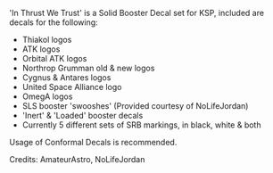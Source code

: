 'In Thrust We Trust' is a Solid Booster Decal set for KSP, included are decals for the following:

- Thiakol logos
- ATK logos
- Orbital ATK logos
- Northrop Grumman old & new logos
- Cygnus & Antares logos
- United Space Alliance logo
- OmegA logos
- SLS booster 'swooshes' (Provided courtesy of NoLifeJordan)
- 'Inert' & 'Loaded' booster decals
- Currently 5 different sets of SRB markings, in black, white & both

Usage of Conformal Decals is recommended.

Credits: AmateurAstro, NoLifeJordan
